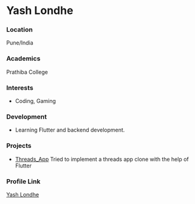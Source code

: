 # Yash Londhe

### Location

Pune/India

### Academics

Prathiba College

### Interests

- Coding, Gaming

### Development

- Learning Flutter and backend development.

### Projects

- [Threads_App](https://github.com/yashlondhe90960/Threads-App-clone) Tried to implement a threads app clone with the help of Flutter

### Profile Link

[Yash Londhe](https://github.com/yashlondhe90960)